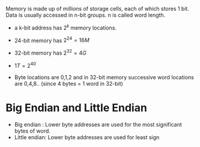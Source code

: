 Memory is made up of millions of storage cells, each of which stores 1 bit.
Data is usually accessed in n-bit groups. n is called word length.

- a k-bit address has $2^k$ memory locations.
- 24-bit memory has $2^{24} = 16M$
- 32-bit memory has $2^{32} = 4G$
- $1T = 2^{40}$

- Byte locations are 0,1,2 and in 32-bit memory successive word locations are 0,4,8.. (since 4 bytes = 1 word in 32-bit)

# Big Endian and Little Endian

- Big endian : Lower byte addresses are used for the most significant bytes of word.
- Little endian: Lower byte addresses are used for least sign